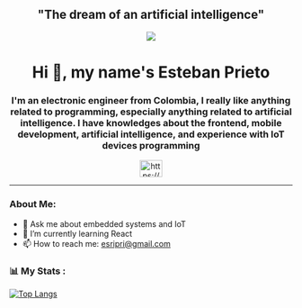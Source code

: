 <div align ="center">
  <H2 align ="center">"The dream of an artificial intelligence"</H2>
  <img src="https://media.giphy.com/media/TOoQR5GWoRyf3YQubR/giphy-downsized.gif"/>
  <H1 align ="center">Hi 👋, my name's Esteban Prieto</H2>
  <h3 align = "center">I'm an electronic engineer from Colombia, I really like anything related to programming, especially anything related to artificial intelligence. I have knowledges about the frontend, mobile development, artificial intelligence, and experience with IoT devices programming</h3>
  <a href="https://linkedin.com/in/esteban-ricardo-prieto-galindo-64bba6202/" target="blank"><img align="center" src="https://raw.githubusercontent.com/rahuldkjain/github-profile-readme-generator/master/src/images/icons/Social/linked-in-alt.svg" alt="https://www.linkedin.com/in/esteban-ricardo-prieto-galindo-64bba6202/" height="30" width="40" /></a>
</p>
</div>

---
### About Me:
- 💬 Ask me about embedded systems and IoT 
- 🌱 I’m currently learning React
- 📫 How to reach me: esripri@gmail.com

<!--
**EstebanPrietoG/EstebanPrietoG** is a ✨ _special_ ✨ repository because its `README.md` (this file) appears on your GitHub profile.

Here are some ideas to get you started:

- 🔭 I’m currently working on ...
- 🌱 I’m currently learning ...
- 👯 I’m looking to collaborate on ...
- 🤔 I’m looking for help with ...
- 💬 Ask me about ...
- 📫 How to reach me: ...
- 😄 Pronouns: ...
- ⚡ Fun fact: ...
-->

### 📊 My Stats :

[![Top Langs](https://github-readme-stats.vercel.app/api/top-langs/?username=EstebanPrietoG&theme=tokyonight)](https://github.com/anuraghazra/github-readme-stats)
